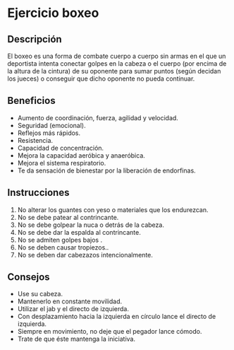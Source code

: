 # Ejercicio boxeo

## Descripción
El boxeo es una forma de combate cuerpo a cuerpo sin armas en el que un deportista intenta conectar golpes en la cabeza o el cuerpo (por encima de la altura de la cintura) de su oponente para sumar puntos (según decidan los jueces) o conseguir que dicho oponente no pueda continuar.

## Beneficios
- Aumento de coordinación, fuerza, agilidad y velocidad.
- Seguridad (emocional).
- Reflejos más rápidos.
- Resistencia.
- Capacidad de concentración.
- Mejora la capacidad aeróbica y anaeróbica.
- Mejora el sistema respiratorio.
- Te da sensación de bienestar por la liberación de endorfinas.

## Instrucciones
1. No alterar los guantes con yeso o materiales que los endurezcan.
2. No se debe patear al contrincante.
3. No se debe golpear la nuca o detrás de la cabeza.
4. No se debe dar la espalda al contrincante.
5. No se admiten golpes bajos .
6. No se deben causar tropiezos..
7. No se deben dar cabezazos intencionalmente.

## Consejos
- Use su cabeza.
- Mantenerlo en constante movilidad.
- Utilizar el jab y el directo de izquierda.
- Con desplazamiento hacia la izquierda en círculo lance el directo de izquierda.
- Siempre en movimiento, no deje que el pegador lance cómodo.
- Trate de que éste mantenga la iniciativa.